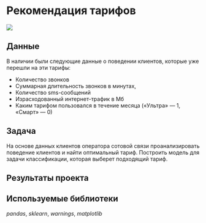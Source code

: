 # Рекомендация тарифов

![](https://img.shields.io/badge/status-completed-green])

## Данные

В наличии были следующие данные о поведении клиентов, которые уже перешли на эти тарифы:
- Количество звонков
- Суммарная длительность звонков в минутах,
- Количество sms-сообщений
- Израсходованный интернет-трафик в Мб
- Каким тарифом пользовался в течение месяца («Ультра» — 1, «Смарт» — 0)

## Задача

На основе данных клиентов оператора сотовой связи проанализировать поведение клиентов и найти оптимальный тариф. Построить модель для задачи классификации, которая выберет подходящий тариф.

## Результаты проекта



## Используемые библиотеки
*pandas*, *sklearn*, *warnings*, *matplotlib*
